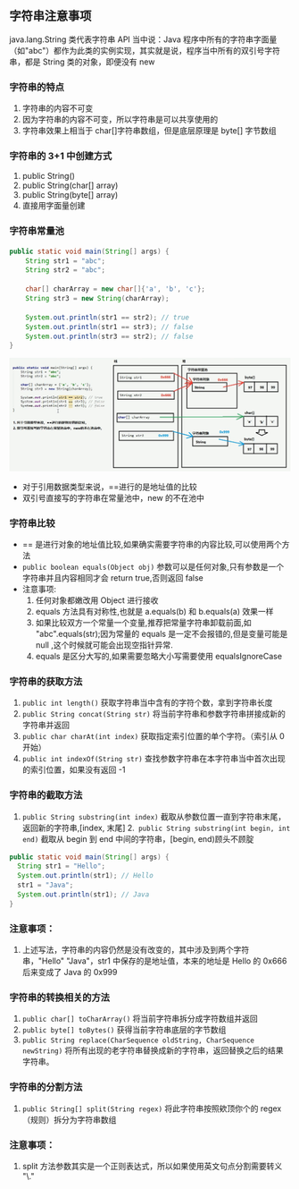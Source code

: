 ## 字符串注意事项

java.lang.String 类代表字符串
API 当中说：Java 程序中所有的字符串字面量（如"abc"）都作为此类的实例实现，其实就是说，程序当中所有的双引号字符串，都是 String 类的对象，即便没有 new

### 字符串的特点

1. 字符串的内容不可变
2. 因为字符串的内容不可变，所以字符串是可以共享使用的
3. 字符串效果上相当于 char[]字符串数组，但是底层原理是 byte[] 字节数组

### 字符串的 3+1 中创建方式

1. public String()
2. public String(char[] array)
3. public String(byte[] array)
4. 直接用字面量创建

### 字符串常量池

```java
public static void main(String[] args) {
    String str1 = "abc";
    String str2 = "abc";

    char[] charArray = new char[]{'a', 'b', 'c'};
    String str3 = new String(charArray);

    System.out.println(str1 == str2); // true
    System.out.println(str1 == str3); // false
    System.out.println(str3 == str2); // false
}
```

<img src="./images/string-pool.png" width="1000px">

- 对于引用数据类型来说，==进行的是地址值的比较
- 双引号直接写的字符串在常量池中，new 的不在池中

### 字符串比较

- == 是进行对象的地址值比较,如果确实需要字符串的内容比较,可以使用两个方法
- `public boolean equals(Object obj)` 参数可以是任何对象,只有参数是一个字符串并且内容相同才会 return true,否则返回 false
- 注意事项:
  1. 任何对象都嫩改用 Object 进行接收
  2. equals 方法具有对称性,也就是 a.equals(b) 和 b.equals(a) 效果一样
  3. 如果比较双方一个常量一个变量,推荐把常量字符串卸载前面,如 "abc".equals(str);因为常量的 equals 是一定不会报错的,但是变量可能是 null ,这个时候就可能会出现空指针异常.
  4. equals 是区分大写的,如果需要忽略大小写需要使用 equalsIgnoreCase

### 字符串的获取方法

1. `public int length()` 获取字符串当中含有的字符个数，拿到字符串长度
2. `public String concat(String str)` 将当前字符串和参数字符串拼接成新的字符串并返回
3. `public char charAt(int index)` 获取指定索引位置的单个字符。（索引从 0 开始）
4. `public int indexOf(String str)` 查找参数字符串在本字符串当中首次出现的索引位置，如果没有返回 -1

### 字符串的截取方法

1. `public String substring(int index)` 截取从参数位置一直到字符串末尾，返回新的字符串,[index, 末尾] 2.` public String substring(int begin, int end)` 截取从 begin 到 end 中间的字符串，[begin, end)顾头不顾腚

```java
public static void main(String[] args) {
  String str1 = "Hello";
  System.out.println(str1); // Hello
  str1 = "Java";
  System.out.println(str1); // Java
}
```

### 注意事项：

1. 上述写法，字符串的内容仍然是没有改变的，其中涉及到两个字符串，"Hello" "Java"，str1 中保存的是地址值，本来的地址是 Hello 的 0x666 后来变成了 Java 的 0x999

### 字符串的转换相关的方法

1. `public char[] toCharArray()` 将当前字符串拆分成字符数组并返回
2. `public byte[] toBytes()` 获得当前字符串底层的字节数组
3. `public String replace(CharSequence oldString, CharSequence newString)` 将所有出现的老字符串替换成新的字符串，返回替换之后的结果字符串。

### 字符串的分割方法

1. `public String[] split(String regex)` 将此字符串按照欸顶你个的 regex（规则）拆分为字符串数组

### 注意事项：

1. split 方法参数其实是一个正则表达式，所以如果使用英文句点分割需要转义 "\\."
